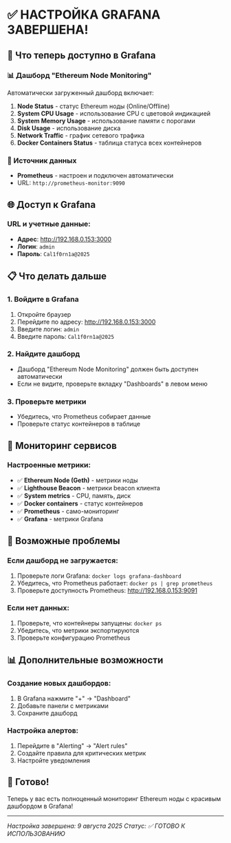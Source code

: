 # ✅ НАСТРОЙКА GRAFANA ЗАВЕРШЕНА!

## 🎯 Что теперь доступно в Grafana

### 📊 Дашборд "Ethereum Node Monitoring"
Автоматически загруженный дашборд включает:

1. **Node Status** - статус Ethereum ноды (Online/Offline)
2. **System CPU Usage** - использование CPU с цветовой индикацией
3. **System Memory Usage** - использование памяти с порогами
4. **Disk Usage** - использование диска
5. **Network Traffic** - график сетевого трафика
6. **Docker Containers Status** - таблица статуса всех контейнеров

### 🔗 Источник данных
- **Prometheus** - настроен и подключен автоматически
- URL: `http://prometheus-monitor:9090`

## 🌐 Доступ к Grafana

### URL и учетные данные:
- **Адрес**: http://192.168.0.153:3000
- **Логин**: `admin`
- **Пароль**: `Cal1f0rn1a@2025`

## 📋 Что делать дальше

### 1. Войдите в Grafana
1. Откройте браузер
2. Перейдите по адресу: http://192.168.0.153:3000
3. Введите логин: `admin`
4. Введите пароль: `Cal1f0rn1a@2025`

### 2. Найдите дашборд
- Дашборд "Ethereum Node Monitoring" должен быть доступен автоматически
- Если не видите, проверьте вкладку "Dashboards" в левом меню

### 3. Проверьте метрики
- Убедитесь, что Prometheus собирает данные
- Проверьте статус контейнеров в таблице

## 🔧 Мониторинг сервисов

### Настроенные метрики:
- ✅ **Ethereum Node (Geth)** - метрики ноды
- ✅ **Lighthouse Beacon** - метрики beacon клиента
- ✅ **System metrics** - CPU, память, диск
- ✅ **Docker containers** - статус контейнеров
- ✅ **Prometheus** - само-мониторинг
- ✅ **Grafana** - метрики Grafana

## 🚨 Возможные проблемы

### Если дашборд не загружается:
1. Проверьте логи Grafana: `docker logs grafana-dashboard`
2. Убедитесь, что Prometheus работает: `docker ps | grep prometheus`
3. Проверьте доступность Prometheus: http://192.168.0.153:9091

### Если нет данных:
1. Проверьте, что контейнеры запущены: `docker ps`
2. Убедитесь, что метрики экспортируются
3. Проверьте конфигурацию Prometheus

## 📊 Дополнительные возможности

### Создание новых дашбордов:
1. В Grafana нажмите "+" → "Dashboard"
2. Добавьте панели с метриками
3. Сохраните дашборд

### Настройка алертов:
1. Перейдите в "Alerting" → "Alert rules"
2. Создайте правила для критических метрик
3. Настройте уведомления

## 🎉 Готово!

Теперь у вас есть полноценный мониторинг Ethereum ноды с красивым дашбордом в Grafana!

---
*Настройка завершена: 9 августа 2025*
*Статус: ✅ ГОТОВО К ИСПОЛЬЗОВАНИЮ*
